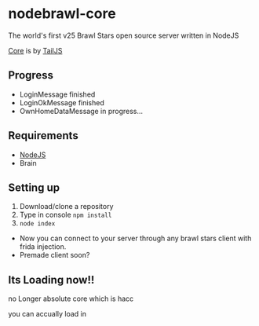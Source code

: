 # nodebrawl-core
The world's first v25 Brawl Stars open source server written in NodeJS

[Core](https://github.com/tailsjs/nodebrawl-core) is by [TailJS](https://github.com/tailsjs)

## Progress
* LoginMessage finished
* LoginOkMessage finished
* OwnHomeDataMessage in progress...

## Requirements
* [NodeJS](https://nodejs.org/)
* Brain

## Setting up
1. Download/clone a repository
2. Type in console `npm install`
3. `node index`

* Now you can connect to your server through any brawl stars client with frida injection.
* Premade client soon?

## Its Loading now!!
no Longer absolute core which is hacc

you can accually load in
